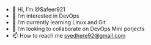 - 👋 Hi, I’m @Safeer921
- 👀 I’m interested in DevOps
- 🌱 I’m currently learning Linux and Git
- 💞️ I’m looking to collaborate on DevOps Mini porjects
- 📫 How to reach me syedhere92@gmail.com

<!---
Safeer921/Safeer921 is a ✨ special ✨ repository because its `README.md` (this file) appears on your GitHub profile.
You can click the Preview link to take a look at your changes.
--->
